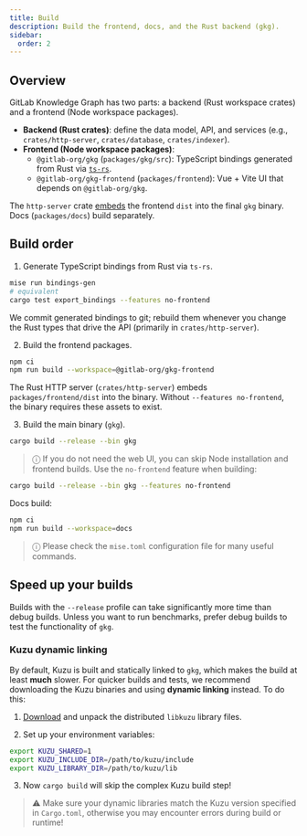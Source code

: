```yaml
---
title: Build
description: Build the frontend, docs, and the Rust backend (gkg).
sidebar:
  order: 2
---
```


## Overview

GitLab Knowledge Graph has two parts: a backend (Rust workspace crates) and a frontend (Node workspace packages).

- **Backend (Rust crates)**: define the data model, API, and services (e.g., `crates/http-server`, `crates/database`, `crates/indexer`).
- **Frontend (Node workspace packages)**:
  - `@gitlab-org/gkg` (`packages/gkg/src`): TypeScript bindings generated from Rust via [`ts-rs`](https://crates.io/crates/ts-rs).
  - `@gitlab-org/gkg-frontend` (`packages/frontend`): Vue + Vite UI that depends on `@gitlab-org/gkg`.

The `http-server` crate [embeds](https://crates.io/crates/rust-embed) the frontend `dist` into the final `gkg` binary. Docs (`packages/docs`) build separately.

## Build order

1. Generate TypeScript bindings from Rust via `ts-rs`.

```bash
mise run bindings-gen
# equivalent
cargo test export_bindings --features no-frontend
```

We commit generated bindings to git; rebuild them whenever you change the Rust types that drive the API (primarily in `crates/http-server`).

2. Build the frontend packages.

```bash
npm ci
npm run build --workspace=@gitlab-org/gkg-frontend
```

The Rust HTTP server (`crates/http-server`) embeds `packages/frontend/dist` into the binary. Without `--features no-frontend`, the binary requires these assets to exist.

3. Build the main binary (`gkg`).

```bash
cargo build --release --bin gkg
```

> ⓘ If you do not need the web UI, you can skip Node installation and frontend builds. Use the `no-frontend` feature when building:

```bash
cargo build --release --bin gkg --features no-frontend
```

Docs build:

```bash
npm ci
npm run build --workspace=docs
```

> ⓘ Please check the `mise.toml` configuration file for many useful commands.

## Speed up your builds

Builds with the `--release` profile can take significantly more time than debug builds. Unless you want to run benchmarks, prefer debug builds to test the functionality of `gkg`.

### Kuzu dynamic linking

By default, Kuzu is built and statically linked to `gkg`, which makes the build at least **much** slower. For quicker
builds and tests, we recommend downloading the Kuzu binaries and using **dynamic linking** instead.
To do this:

1. [Download](https://github.com/kuzudb/kuzu/releases) and unpack the distributed `libkuzu` library files.

2. Set up your environment variables:

```bash
export KUZU_SHARED=1
export KUZU_INCLUDE_DIR=/path/to/kuzu/include
export KUZU_LIBRARY_DIR=/path/to/kuzu/lib
```

3. Now `cargo build` will skip the complex Kuzu build step!

> ⚠️ Make sure your dynamic libraries match the Kuzu version specified in `Cargo.toml`, otherwise you may encounter errors during
> build or runtime!
